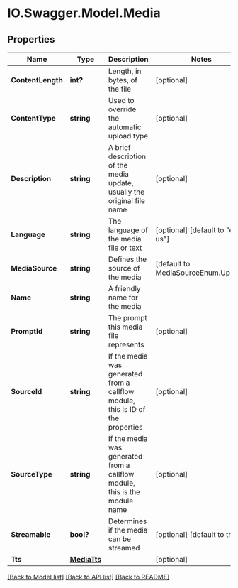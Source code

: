 # IO.Swagger.Model.Media
## Properties

Name | Type | Description | Notes
------------ | ------------- | ------------- | -------------
**ContentLength** | **int?** | Length, in bytes, of the file | [optional] 
**ContentType** | **string** | Used to override the automatic upload type | [optional] 
**Description** | **string** | A brief description of the media update, usually the original file name | [optional] 
**Language** | **string** | The language of the media file or text | [optional] [default to "en-us"]
**MediaSource** | **string** | Defines the source of the media | [default to MediaSourceEnum.Upload]
**Name** | **string** | A friendly name for the media | 
**PromptId** | **string** | The prompt this media file represents | [optional] 
**SourceId** | **string** | If the media was generated from a callflow module, this is ID of the properties | [optional] 
**SourceType** | **string** | If the media was generated from a callflow module, this is the module name | [optional] 
**Streamable** | **bool?** | Determines if the media can be streamed | [optional] [default to true]
**Tts** | [**MediaTts**](MediaTts.md) |  | [optional] 

[[Back to Model list]](../README.md#documentation-for-models) [[Back to API list]](../README.md#documentation-for-api-endpoints) [[Back to README]](../README.md)

